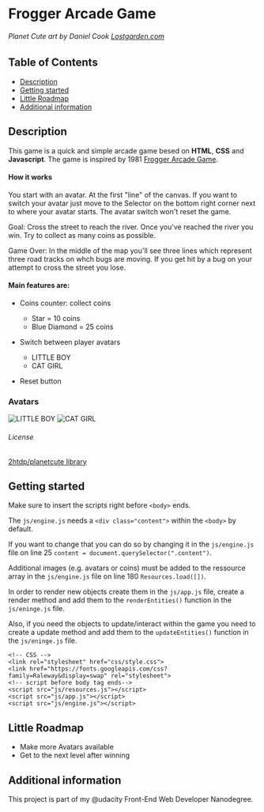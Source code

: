 # Frogger Arcade Game
###### Planet Cute art by Daniel Cook [Lostgarden.com](http://Lostgarden.com)

## Table of Contents

* [Description](#description)
* [Getting started](#getting-started)
* [Little Roadmap](#little-roadmap)
* [Additional information](#additional-information)

## Description

This game is a quick and simple arcade game besed on **HTML**, **CSS** and **Javascript**.
The game is inspired by 1981 [Frogger Arcade Game](https://en.wikipedia.org/wiki/Frogger).

#### How it works

You start with an avatar. At the first "line" of the canvas.
If you want to switch your avatar just move to the Selector on the bottom right corner next to where your avatar starts.
The avatar switch won't reset the game.

Goal: Cross the street to reach the river. Once you've reached the river you win.
Try to collect as many coins as possible.

Game Over: In the middle of the map you'll see three lines which represent three road tracks on whch bugs are moving.
If you get hit by a bug on your attempt to cross the street you lose.

#### Main features are:

 * Coins counter: collect coins
 	* Star = 10 coins
 	* Blue Diamond = 25 coins

 * Switch between player avatars
 	* LITTLE BOY
 	* CAT GIRL

 * Reset button

### Avatars

![LITTLE BOY](https://raw.githubusercontent.com/cintogia/frontend-nanodegree-arcade-game/master/images/char-boy.png)
![CAT GIRL](https://raw.githubusercontent.com/cintogia/frontend-nanodegree-arcade-game/master/images/char-cat-girl.png)

###### License

[2htdp/planetcute library](https://docs.racket-lang.org/teachpack/2htdpPlanet_Cute_Images.html)

## Getting started

Make sure to insert the scripts right before ```<body>``` ends.

The ```js/engine.js``` needs a ```<div class="content">``` within the ```<body>``` by default.

If you want to change that you can do so by changing it in the ```js/engine.js``` file on line 25 ```content = document.querySelector(".content")```.

Additional images (e.g. avatars or coins) must be added to the ressource array in the ```js/engine.js``` file on line 180 ```Resources.load([])```.

In order to render new objects create them in the ```js/app.js``` file, create a render method and add them to the ```renderEntities()``` function in the ```js/eninge.js``` file.

Also, if you need the objects to update/interact within the game you need to create a update method and add them to the ```updateEntities()``` function in the ```js/eninge.js``` file.


```
<!-- CSS -->
<link rel="stylesheet" href="css/style.css">
<link href="https://fonts.googleapis.com/css?family=Raleway&display=swap" rel="stylesheet">
<!-- script before body tag ends-->
<script src="js/resources.js"></script>
<script src="js/app.js"></script>
<script src="js/engine.js"></script>
```

## Little Roadmap

 * Make more Avatars available
 * Get to the next level after winning

## Additional information

This project is part of my @udacity Front-End Web Developer Nanodegree.